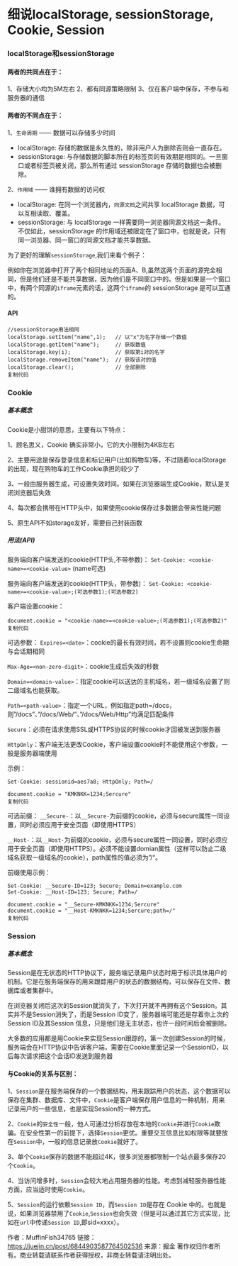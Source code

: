 # 细说localStorage, sessionStorage, Cookie, Session

### localStorage和sessionStorage

#### 两者的共同点在于：

1、存储大小均为5M左右
2、都有同源策略限制
3、仅在客户端中保存，不参与和服务器的通信

#### 两者的不同点在于：

1、`生命周期` —— 数据可以存储多少时间

- localStorage: 存储的数据是永久性的，除非用户人为删除否则会一直存在。
- sessionStorage: 与存储数据的脚本所在的标签页的有效期是相同的。一旦窗口或者标签页被关闭，那么所有通过 sessionStorage 存储的数据也会被删除。

2、`作用域` —— 谁拥有数据的访问权

- localStorage: 在同一个浏览器内，`同源文档`之间共享 localStorage 数据，可以互相读取、覆盖。
- sessionStorage: 与 localStorage 一样需要同一浏览器同源文档这一条件。不仅如此，sessionStorage 的作用域还被限定在了窗口中，也就是说，只有同一浏览器、同一窗口的同源文档才能共享数据。 

为了更好的理解`sessionStorage`,我们来看个例子：

例如你在浏览器中打开了两个相同地址的页面A、B,虽然这两个页面的源完全相同，但是他们还是不能共享数据，因为他们是不同窗口中的。但是如果是一个窗口中，有两个同源的`iframe`元素的话，这两个`iframe`的 sessionStorage 是可以互通的。

#### API

```
//sessionStorage用法相同
localStorage.setItem("name",1);   // 以"x"为名字存储一个数值
localStorage.getItem("name");     // 获取数值
localStorage.key(i);              // 获取第i对的名字
localStorage.removeItem("name");  // 获取该对的值
localStorage.clear();             // 全部删除
复制代码
```

### Cookie

##### 基本概念

Cookie是小甜饼的意思，主要有以下特点：

1、顾名思义，Cookie 确实非常小，它的大小限制为4KB左右

2、主要用途是保存登录信息和标记用户(比如购物车)等，不过随着localStorage的出现，现在购物车的工作Cookie承担的较少了

3、一般由服务器生成，可设置失效时间。如果在浏览器端生成Cookie，默认是关闭浏览器后失效

4、每次都会携带在HTTP头中，如果使用cookie保存过多数据会带来性能问题

5、原生API不如storage友好，需要自己封装函数

##### 用法(API)

服务端向客户端发送的cookie(HTTP头,不带参数)：
`Set-Cookie: <cookie-name>=<cookie-value>` (name可选)

服务端向客户端发送的cookie(HTTP头，带参数)：
`Set-Cookie: <cookie-name>=<cookie-value>;(可选参数1);(可选参数2)`

客户端设置cookie：

```
document.cookie = "<cookie-name>=<cookie-value>;(可选参数1);(可选参数2)"
复制代码
```



可选参数：
`Expires=<date>`：cookie的最长有效时间，若不设置则cookie生命期与会话期相同

`Max-Age=<non-zero-digit>`：cookie生成后失效的秒数

`Domain=<domain-value>`：指定cookie可以送达的主机域名，若一级域名设置了则二级域名也能获取。

`Path=<path-value>`：指定一个URL，例如指定path=/docs，则”/docs”、”/docs/Web/“、”/docs/Web/Http”均满足匹配条件

`Secure`：必须在请求使用SSL或HTTPS协议的时候cookie才回被发送到服务器

`HttpOnly`：客户端无法更改Cookie，客户端设置cookie时不能使用这个参数，一般是服务器端使用

示例：

```
Set-Cookie: sessionid=aes7a8; HttpOnly; Path=/

document.cookie = "KMKNKK=1234;Sercure"
复制代码
```



可选前缀：
`__Secure-`：以`__Secure-`为前缀的cookie，必须与secure属性一同设置，同时必须应用于安全页面（即使用HTTPS）

`__Host-`：以`__Host-`为前缀的cookie，必须与secure属性一同设置，同时必须应用于安全页面（即使用HTTPS）。必须不能设置domian属性（这样可以防止二级域名获取一级域名的cookie），path属性的值必须为”/“。

前缀使用示例：

```
Set-Cookie: __Secure-ID=123; Secure; Domain=example.com
Set-Cookie: __Host-ID=123; Secure; Path=/

document.cookie = "__Secure-KMKNKK=1234;Sercure"
document.cookie = "__Host-KMKNKK=1234;Sercure;path=/"
复制代码
```



### Session

##### 基本概念

Session是在无状态的HTTP协议下，服务端记录用户状态时用于标识具体用户的机制。它是在服务端保存的用来跟踪用户的状态的数据结构，可以保存在文件、数据库或者集群中。

在浏览器关闭后这次的Session就消失了，下次打开就不再拥有这个Session。其实并不是Session消失了，而是Session ID变了，服务器端可能还是存着你上次的Session ID及其Session 信息，只是他们是无主状态，也许一段时间后会被删除。

大多数的应用都是用Cookie来实现Session跟踪的，第一次创建Session的时候，服务端会在HTTP协议中告诉客户端，需要在Cookie里面记录一个SessionID，以后每次请求把这个会话ID发送到服务器

#### 与Cookie的关系与区别：

1、`Session`是在服务端保存的一个数据结构，用来跟踪用户的状态，这个数据可以保存在集群、数据库、文件中，`Cookie`是客户端保存用户信息的一种机制，用来记录用户的一些信息，也是实现Session的一种方式。

2、`Cookie`的`安全性`一般，他人可通过分析存放在本地的`Cookie`并进行`Cookie`欺骗。在安全性第一的前提下，选择`Session`更优。重要交互信息比如权限等就要放在`Session`中，一般的信息记录放`Cookie`就好了。 

3、单个`Cookie`保存的数据不能超过4K，很多浏览器都限制一个站点最多保存20个`Cookie`。 

4、当访问增多时，`Session`会较大地占用服务器的性能。考虑到减轻服务器性能方面，应当适时使用`Cookie`。 

5、`Session`的运行依赖`Session ID`，而`Session ID`是存在 Cookie 中的。也就是说，如果浏览器禁用了`Cookie`,`Session`也会失效（但是可以通过其它方式实现，比如在`url`中传递`Session ID`,即sid=xxxx）。 


作者：MuffinFish34765
链接：https://juejin.cn/post/6844903587764502536
来源：掘金
著作权归作者所有。商业转载请联系作者获得授权，非商业转载请注明出处。